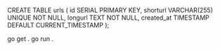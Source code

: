 CREATE TABLE urls (
    id SERIAL PRIMARY KEY,
    shorturl VARCHAR(255) UNIQUE NOT NULL,
    longurl TEXT NOT NULL,
	created_at TIMESTAMP DEFAULT CURRENT_TIMESTAMP
);

go get .
go run .

